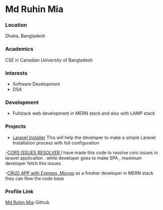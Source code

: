 # Md Ruhin Mia
### Location

Dhaka, Bangladesh

### Academics

CSE in Canadian University of Bangladesh

### Interests

- Software Development 
- DSA

### Development

- Fullstack web development in MERN stack and also with LAMP stack

### Projects

- [Laravel Installer](https://github.com/me-ruhin/laravelInstaller) This will help the developer to make a simple Laravel Installation process with full configuration 

-[CORS ISSUES RESOLVER ](https://github.com/me-ruhin/Cors-issue-in-Laravel) I have made this code to resolve cors issues in laravel applicaiton . while developer goes to make SPA , maximum developer fetch this issues 

-[CRUD APP with Express, Mongo](https://github.com/me-ruhin/Express-Mongo-CRUD) as a fresher developer in MERN stack they can flow the code base


### Profile Link

[Md Ruhin Mia](https://github.com/me-ruhin)-Github 
